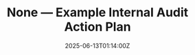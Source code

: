 ---
title: None — Example Internal Audit Action Plan
linkTitle: None — Example Internal Audit Action Plan
date: '2025-06-13T01:14:00Z'
weight: 1
description: No content
draft: false
ref: none--example-internal-audit-action-plan
---